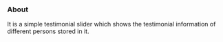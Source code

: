 ### About

It is a simple testimonial slider which shows the testimonial information of different persons stored in it.

